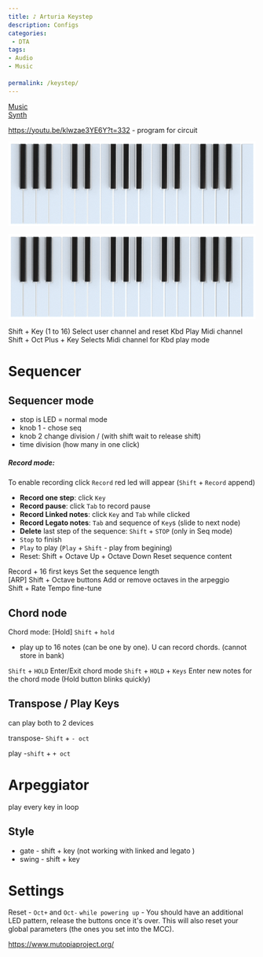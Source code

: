 ```yaml
---
title: ♪ Arturia Keystep
description: Configs
categories:
 - DTA
tags:
- Audio
- Music

permalink: /keystep/
---
```


[Music](/music/)  
[Synth](/synth/)  


https://youtu.be/klwzae3YE6Y?t=332 - program  for circuit   


<img src="/src/music/ks.png" width="700">

![](/src/music/ks.png)



Shift + Key (1 to 16)	Select user channel and reset Kbd Play Midi channel  
Shift + Oct Plus + Key	Selects Midi channel for Kbd play mode  


# Sequencer

## Sequencer mode
- stop is LED = normal mode
- knob 1 - chose seq
- knob 2 change division / (with shift wait to release shift)
- time division (how many in one click)


##### Record mode:
To enable recording click `Record` red led will appear (`Shift`  + `Record` append)
- **Record one step**: click `Key`
- **Record pause**: click `Tab` to record pause
- **Record Linked notes**: click `Key` and `Tab` while clicked
- **Record Legato notes**: `Tab` and sequence of `Key`s (slide to next node)  
- **Delete** last step of the sequence: `Shift` + `STOP` (only in Seq mode)  
- `Stop` to finish
- `Play` to play  (`Play` + `Shift` - play from begining)
- Reset: Shift + Octave Up + Octave Down	Reset sequence content

Record + 16 first keys	Set the sequence length  
[ARP] Shift + Octave buttons	Add or remove octaves in the arpeggio  
Shift + Rate	Tempo fine-tune  

## Chord node
Chord mode: [Hold] `Shift` + `hold`   
 - play up to 16 notes (can be one by one). U can record chords. (cannot store in bank)


 `Shift` + `HOLD`	Enter/Exit chord mode
 `Shift` + `HOLD` + `Keys`	Enter new notes for the chord mode (Hold button blinks quickly)


## Transpose / Play Keys
can play both to 2 devices   

transpose- `Shift` + `- oct`  

play -`shift` + `+ oct`   


# Arpeggiator
play every key in loop


## Style

- gate - shift + key (not working with linked and legato )
- swing - shift + key


# Settings
Reset - `Oct+` and `Oct-` `while powering up` -  You should have an additional LED pattern, release the buttons once it's over. This will also reset your global parameters (the ones you set into the MCC).



https://www.mutopiaproject.org/

